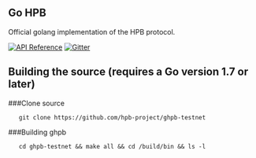 ## Go HPB

Official golang implementation of the HPB protocol.

[![API Reference](
https://camo.githubusercontent.com/915b7be44ada53c290eb157634330494ebe3e30a/68747470733a2f2f676f646f632e6f72672f6769746875622e636f6d2f676f6c616e672f6764646f3f7374617475732e737667
)](#)
[![Gitter](https://badges.gitter.im/Join%20Chat.svg)](#)



## Building the source (requires a Go version 1.7 or later)

###Clone source
```
   git clone https://github.com/hpb-project/ghpb-testnet
```
###Building ghpb
```
   cd ghpb-testnet && make all && cd /build/bin && ls -l 
```